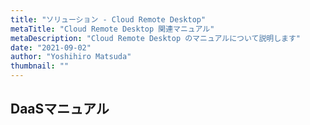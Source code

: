 ```yaml
---
title: "ソリューション - Cloud Remote Desktop"
metaTitle: "Cloud Remote Desktop 関連マニュアル"
metaDescription: "Cloud Remote Desktop のマニュアルについて説明します"
date: "2021-09-02"
author: "Yoshihiro Matsuda"
thumbnail: ""
---
```



## DaaSマニュアル
